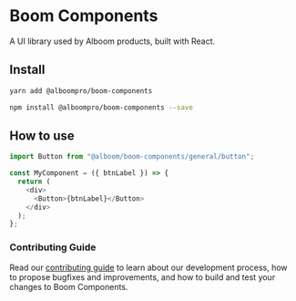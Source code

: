 # Boom Components

A UI library used by Alboom products, built with React.

## Install

```bash
yarn add @alboompro/boom-components
```

```bash
npm install @alboompro/boom-components --save
```

## How to use

```javascript
import Button from "@alboom/boom-components/general/button";

const MyComponent = ({ btnLabel }) => {
  return (
    <div>
      <Button>{btnLabel}</Button>
    </div>
  );
};
```

### Contributing Guide

Read our [contributing guide](https://gitlab.com/alboom/boom-components/blob/master/CONTRIBUTING.md) to learn about our development process, how to propose bugfixes and improvements, and how to build and test your changes to Boom Components.
